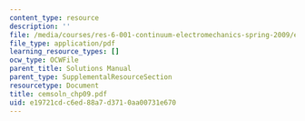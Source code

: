 ```yaml
---
content_type: resource
description: ''
file: /media/courses/res-6-001-continuum-electromechanics-spring-2009/e19721cdc6ed88a7d3710aa00731e670_cemsoln_chp09.pdf
file_type: application/pdf
learning_resource_types: []
ocw_type: OCWFile
parent_title: Solutions Manual
parent_type: SupplementalResourceSection
resourcetype: Document
title: cemsoln_chp09.pdf
uid: e19721cd-c6ed-88a7-d371-0aa00731e670
---
```


